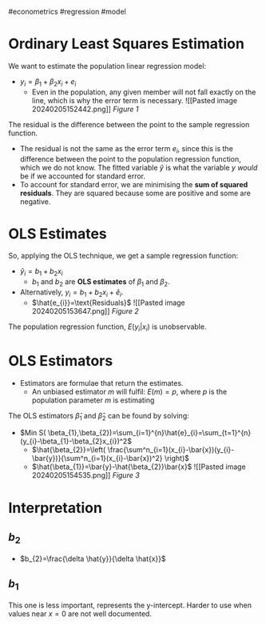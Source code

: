 #econometrics #regression #model
# Ordinary Least Squares Estimation
We want to estimate the population linear regression model:
- $y_{i}=\beta_{1}+\beta_{2}x_{i}+e_{i}$
	- Even in the population, any given member will not fall exactly on the line, which is why the error term is necessary.
![[Pasted image 20240205152442.png]]
*Figure 1*

The residual is the difference between the point to the sample regression function.
- The residual is not the same as the error term $e_{i}$, since this is the difference between the point to the population regression function, which we do not know.
The fitted variable $\hat{y}$ is what the variable $y$ *would* be if we accounted for standard error.
- To account for standard error, we are minimising the **sum of squared residuals**. They are squared because some are positive and some are negative.
# OLS Estimates
So, applying the OLS technique, we get a sample regression function:
- $\hat{y}_{i}=b_{1}+b_{2}x_{i}$
	- $b_{1}$ and $b_{2}$ are **OLS estimates** of $\beta_{1}$ and $\beta_{2}$.
- Alternatively, $y_{i}=b_{1}+b_{2}x_{i}+\hat{e}_{i}$.
	- $\hat{e_{i}}=\text{Residuals}$
![[Pasted image 20240205153647.png]]
*Figure 2*

The population regression function, $E(y_{i}|x_{i})$ is unobservable.
# OLS Estimators
- Estimators are formulae that return the estimates.
	- An unbiased estimator $m$ will fulfil: $E(m)=p$, where $p$ is the population parameter $m$ is estimating

The OLS estimators $\hat{\beta}_{1}\text{ and } \hat{\beta}_{2}$ can be found by solving:
- $Min S( \beta_{1},\beta_{2})=\sum_{i=1}^{n}\hat{e}_{i}=\sum_{t=1}^{n}(y_{i}-\beta_{1}-\beta_{2}x_{i})^2$
	- $\hat{\beta_{2}}=\left( \frac{\sum^n_{i=1}(x_{i}-\bar{x})(y_{i}-\bar{y})}{\sum^n_{i=1}(x_{i}-\bar{x})^2} \right)$
	- $\hat{\beta_{1}}=\bar{y}-\hat{\beta_{2}}\bar{x}$
![[Pasted image 20240205154535.png]]
*Figure 3*

# Interpretation
## $b_{2}$
- $b_{2}=\frac{\delta \hat{y}}{\delta \hat{x}}$
## $b_{1}$
This one is less important, represents the y-intercept.
Harder to use when values near $x=0$ are not well documented.